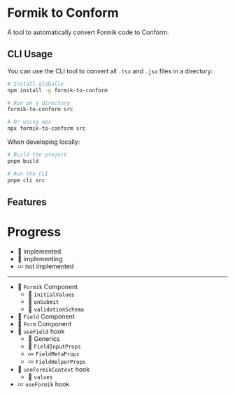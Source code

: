 # Formik to Conform

A tool to automatically convert Formik code to Conform.

## CLI Usage

You can use the CLI tool to convert all `.tsx` and `.jsx` files in a directory:

```bash
# Install globally
npm install -g formik-to-conform

# Run on a directory
formik-to-conform src

# Or using npx
npx formik-to-conform src
```

When developing locally:

```bash
# Build the project
pnpm build

# Run the CLI
pnpm cli src
```

## Features

# Progress

- 🙌 implemented
- 🏃 implementing
- 💤 not implemented

---

- 🏃 `Formik` Component
  - 🙌 `initialValues`
  - 🙌 `onSubmit`
  - 🙌 `validationSchema`
- 🙌 `Field` Component
- 🙌 `Form` Component
- 🏃 `useField` hook
  - 🙌 Generics
  - 🙌 `FieldInputProps`
  - 💤 `FieldMetaProps`
  - 💤 `FieldHelperProps`
- 🏃 `useFormikContext` hook
  - 🙌 `values`
- 💤 `useFormik` hook
